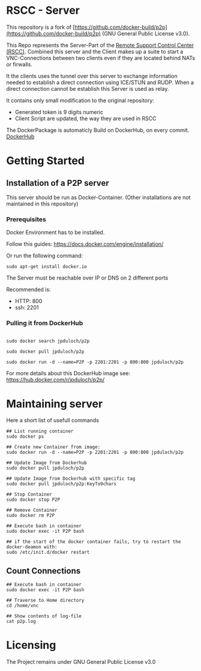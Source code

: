 # RSCC - Server

This repository is a fork of [https://github.com/docker-build/p2p](https://github.com/docker-build/p2p) (GNU General Public License v3.0).

This Repo represents the Server-Part of the [Remote Support Control Center (RSCC)](https://github.com/kennox/rscc).
Combined this server and the Client makes up a suite to start a VNC-Connections
between two clients even if they are located behind NATs or firwalls.

It the clients uses the tunnel over this server to exchange information
needed to establish a direct connection using ICE/STUN and RUDP.
When a direct connection cannot be establish this Server
is used as relay.

It contains only small modification to the original repository:
 - Generated token is 9 digits numeric
 - Client Script are updated, the way they are used in RSCC

The DockerPackage is automaticly Build on DockerHub, on every commit.
[DockerHub](https://hub.docker.com/r/jpduloch/p2p/)


# Getting Started

## Installation of a P2P server

This server should be run as Docker-Container.
(Other installations are not maintained in this repository)

### Prerequisites

Docker Environment has to be installed.

Follow this guides:
https://docs.docker.com/engine/installation/

Or run the following command:

    sudo apt-get install docker.io

The Server must be reachable over IP or DNS on 2 different ports

Recommended is:
 - HTTP: 800
 - ssh: 2201

### Pulling it from DockerHub

```shell

sudo docker search jpduloch/p2p

sudo docker pull jpduloch/p2p

sudo docker run -d --name=P2P -p 2201:2201 -p 800:800 jpduloch/p2p

```    

For more details about this DockerHub image see:
https://hub.docker.com/r/jpduloch/p2p/

# Maintaining server

Here a short list of usefull commands

```shell
## List running container
sudo docker ps

## Create new Container from image:
sudo docker run -d --name=P2P -p 2201:2201 -p 800:800 jpduloch/p2p

## Update Image from Dockerhub
sudo docker pull jpduloch/p2p

## Update Image from Dockerhub with specific tag
sudo docker pull jpduloch/p2p:KeyTo9chars

## Stop Container
sudo docker stop P2P

## Remove Container
sudo docker rm P2P

## Execute bash in container
sudo docker exec -it P2P bash

## if the start of the docker container fails, try to restart the docker-deamon with:
sudo /etc/init.d/docker restart
```  

## Count Connections

```shell
## Execute bash in container
sudo docker exec -it P2P bash

## Traverse to Home directory
cd /home/vnc

## Show contents of log-file
cat p2p.log
```  

# Licensing

The Project remains under GNU General Public License v3.0
